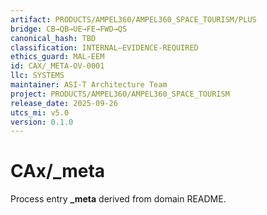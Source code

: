 ```yaml
---
artifact: PRODUCTS/AMPEL360/AMPEL360_SPACE_TOURISM/PLUS
bridge: CB→QB→UE→FE→FWD→QS
canonical_hash: TBD
classification: INTERNAL–EVIDENCE-REQUIRED
ethics_guard: MAL-EEM
id: CAX/_META-OV-0001
llc: SYSTEMS
maintainer: ASI-T Architecture Team
project: PRODUCTS/AMPEL360/AMPEL360_SPACE_TOURISM
release_date: 2025-09-26
utcs_mi: v5.0
version: 0.1.0
---
```

# CAx/_meta

Process entry **_meta** derived from domain README.
